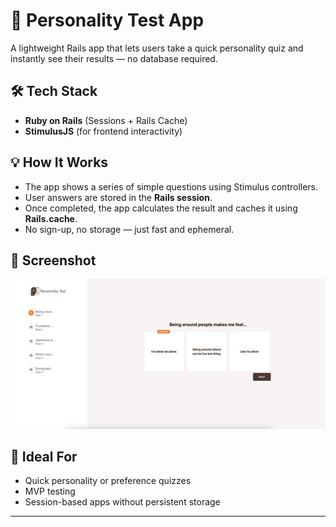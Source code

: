# 🧠 Personality Test App

A lightweight Rails app that lets users take a quick personality quiz and instantly see their results — no database required.

## 🛠️ Tech Stack

- **Ruby on Rails** (Sessions + Rails Cache)
- **StimulusJS** (for frontend interactivity)

## 💡 How It Works

- The app shows a series of simple questions using Stimulus controllers.
- User answers are stored in the **Rails session**.
- Once completed, the app calculates the result and caches it using **Rails.cache**.
- No sign-up, no storage — just fast and ephemeral.

## 📸 Screenshot

![App Screenshot](/personality-test.png)

## 🧪 Ideal For

- Quick personality or preference quizzes
- MVP testing
- Session-based apps without persistent storage

---
